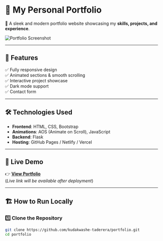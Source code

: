 # 🌟 My Personal Portfolio

🚀 A sleek and modern portfolio website showcasing my **skills, projects, and experience**.

![Portfolio Screenshot](static/img/screenshot.png)

---

## 📌 Features
✅ Fully responsive design  
✅ Animated sections & smooth scrolling  
✅ Interactive project showcase  
✅ Dark mode support  
✅ Contact form  

---

## 🛠️ Technologies Used
- **Frontend**: HTML, CSS, Bootstrap
- **Animations**: AOS (Animate on Scroll), JavaScript
- **Backend**: Flask
- **Hosting**: GitHub Pages / Netlify / Vercel

---

## 🚀 Live Demo
👉 **[View Portfolio](https://kudakwashe-taderera.github.io/portfolio/)**  
(*Live link will be available after deployment*)

---

## 🏗️ How to Run Locally
### 1️⃣ Clone the Repository
```bash
git clone https://github.com/kudakwashe-taderera/portfolio.git
cd portfolio
